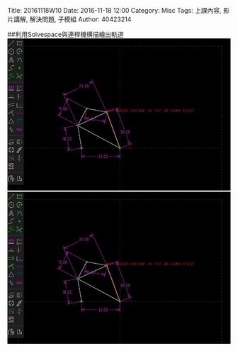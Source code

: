 Title: 20161118W10
Date: 2016-11-18 12:00
Category: Misc
Tags: 上課內容, 影片講解, 解決問題, 子模組
Author: 40423214

##利用Solvespace與連桿機構描繪出軌道
<a><img src="../PICTURE/Solvespace1.jpg"/><a>
<a><img src="../PICTURE/Solvespace1.jpg"/><a>
